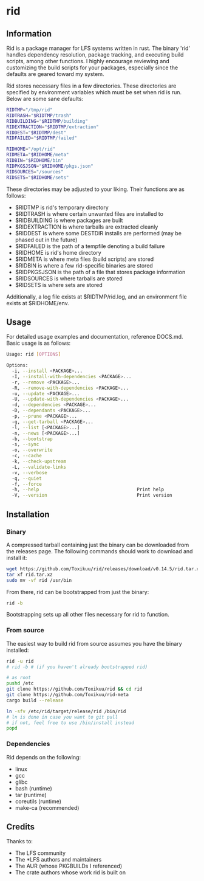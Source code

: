 # rid

## Information
Rid is a package manager for LFS systems written in rust. The binary 'rid' handles dependency resolution, package tracking, and executing build scripts, among other functions. I highly encourage reviewing and customizing the build scripts for your packages, especially since the defaults are geared toward my system.

Rid stores necessary files in a few directories. These directories are specified by environment variables which must be set when rid is run. Below are some sane defaults:

```bash
RIDTMP="/tmp/rid"
RIDTRASH="$RIDTMP/trash"
RIDBUILDING="$RIDTMP/building"
RIDEXTRACTION="$RIDTMP/extraction"
RIDDEST="$RIDTMP/dest"
RIDFAILED="$RIDTMP/failed"

RIDHOME="/opt/rid"
RIDMETA="$RIDHOME/meta"
RIDBIN="$RIDHOME/bin"
RIDPKGSJSON="$RIDHOME/pkgs.json"
RIDSOURCES="/sources"
RIDSETS="$RIDHOME/sets"
```

These directories may be adjusted to your liking. Their functions are as follows:
- $RIDTMP is rid's temporary directory
- $RIDTRASH is where certain unwanted files are installed to
- $RIDBUILDING is where packages are built
- $RIDEXTRACTION is where tarballs are extracted cleanly
- $RIDDEST is where some DESTDIR installs are performed (may be phased out in the future)
- $RIDFAILED is the path of a tempfile denoting a build failure
- $RIDHOME is rid's home directory
- $RIDMETA is where meta files (build scripts) are stored
- $RIDBIN is where a few rid-specific binaries are stored
- $RIDPKGSJSON is the path of a file that stores package information
- $RIDSOURCES is where tarballs are stored
- $RIDSETS is where sets are stored

Additionally, a log file exists at $RIDTMP/rid.log, and an environment file exists at $RIDHOME/env.

## Usage
For detailed usage examples and documentation, reference DOCS.md. Basic usage is as follows:
```bash
Usage: rid [OPTIONS]

Options:
  -i, --install <PACKAGE>...                    
  -I, --install-with-dependencies <PACKAGE>...  
  -r, --remove <PACKAGE>...                     
  -R, --remove-with-dependencies <PACKAGE>...   
  -u, --update <PACKAGE>...                     
  -U, --update-with-dependencies <PACKAGE>...   
  -d, --dependencies <PACKAGE>...               
  -D, --dependants <PACKAGE>...                 
  -p, --prune <PACKAGE>...                      
  -g, --get-tarball <PACKAGE>...                
  -l, --list [<PACKAGE>...]                     
  -n, --news [<PACKAGE>...]                     
  -b, --bootstrap                               
  -s, --sync                                    
  -o, --overwrite                               
  -c, --cache                                   
  -k, --check-upstream                          
  -L, --validate-links                          
  -v, --verbose                                 
  -q, --quiet                                   
  -f, --force                                   
  -h, --help                                    Print help
  -V, --version                                 Print version
```

## Installation
### Binary
A compressed tarball containing just the binary can be downloaded from the releases page. The following commands should work to download and install it:
```bash
wget https://github.com/Toxikuu/rid/releases/download/v0.14.5/rid.tar.xz
tar xf rid.tar.xz
sudo mv -vf rid /usr/bin
```

From there, rid can be bootstrapped from just the binary:
```bash
rid -b
```
Bootstrapping sets up all other files necessary for rid to function.

### From source
The easiest way to build rid from source assumes you have the binary installed:
```bash
rid -u rid
# rid -b # (if you haven't already bootstrapped rid)
```

```bash
# as root
pushd /etc
git clone https://github.com/Toxikuu/rid && cd rid
git clone https://github.com/Toxikuu/rid-meta
cargo build --release

ln -sfv /etc/rid/target/release/rid /bin/rid
# ln is done in case you want to git pull
# if not, feel free to use /bin/install instead
popd
```

### Dependencies
Rid depends on the following:
- linux
- gcc
- glibc
- bash (runtime)
- tar (runtime)
- coreutils (runtime)
- make-ca (recommended)

## Credits
Thanks to:
- The LFS community
- The *LFS authors and maintainers
- The AUR (whose PKGBUILDs I referenced)
- The crate authors whose work rid is built on
